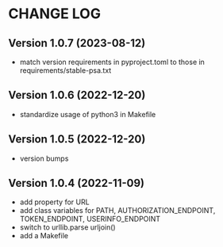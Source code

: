 # CHANGE LOG

## Version 1.0.7 (2023-08-12)

- match version requirements in pyproject.toml to those in requirements/stable-psa.txt

## Version 1.0.6 (2022-12-20)

- standardize usage of python3 in Makefile

## Version 1.0.5 (2022-12-20)

- version bumps

## Version 1.0.4 (2022-11-09)

- add property for URL
- add class variables for PATH, AUTHORIZATION_ENDPOINT, TOKEN_ENDPOINT, USERINFO_ENDPOINT
- switch to urllib.parse urljoin()
- add a Makefile

